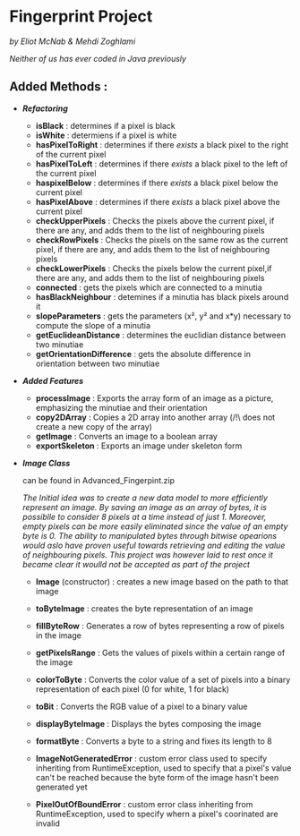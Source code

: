 # Fingerprint Project
*by Eliot McNab & Mehdi Zoghlami*

*Neither of us has ever coded in Java previously*

## Added Methods :

* _**Refactoring**_

	* __isBlack__ : determines if a pixel is black
	* __isWhite__ : determiens if a pixel is white
	* __hasPixelToRight__ : determines if there *exists* a black pixel to the right of the current pixel
	* __hasPixelToLeft__ : determines if there *exists* a black pixel to the left of the current pixel
	* __haspixelBelow__ : determines if there *exists* a black pixel below the current pixel
	* __hasPixelAbove__ : determines if there *exists* a black pixel above the current pixel
	* __checkUpperPixels__ : Checks the pixels above the current pixel, if there are any, and adds them to the list of neighbouring pixels
	* __checkRowPixels__ : Checks the pixels on the same row as the current pixel, if there are any, and adds them to the list of neighbouring pixels
	* __checkLowerPixels__ : Checks the pixels below the current pixel,if there are any, and adds them to the list of neighbouring pixels
	* __connected__ : gets the pixels which are connected to a minutia
	*  __hasBlackNeighbour__ : detemines if a minutia has black pixels around it
	* __slopeParameters__ : gets the parameters (x², y² and x*y) necessary to compute the slope of a minutia
	* __getEuclideanDistance__ : determines the euclidian distance between two minutiae
	* __getOrientationDifference__ : gets the absolute difference in orientation between two minutiae

* _**Added Features**_

	* __processImage__ : Exports the array form of an image as a picture, emphasizing the minutiae and their orientation
	* __copy2DArray__ : Copies a 2D array into another array (/!\ does not create a new copy of the array) 
	* __getImage__ : Converts an image to a boolean array
	* __exportSkeleton__ : Exports an image under skeleton form

* _**Image Class**_

	can be found in Advanced_Fingerpint.zip

	*The Initial idea was to create a new data model to more efficiently represent an image. By saving an image as an array of bytes, 
	it is possiblle to consider 8 pixels at a time instead of just 1. Moreover, empty pixels can be more easily eliminated since the 
	value of an empty byte is 0. The ability to manipulated bytes through bitwise opearions would aslo have proven useful towards
	retrieving and editing the value of neighbouring pixels. This project was however laid to rest once it became clear it woulld 
	not be accepted as part of the project*

	* __Image__ (constructor) : creates a new image based on the path to that image
	* __toByteImage__ : creates the byte representation of an image
	* __fillByteRow__ : Generates a row of bytes representing a row of pixels in the image
	* __getPixelsRange__ :  Gets the values of pixels within a certain range of the image
	* __colorToByte__ : Converts the color value of a set of pixels into a binary representation of each pixel (0 for white, 1 for black)
	* __toBit__ :  Converts the RGB value of a pixel to a binary value  
	* __displayByteImage__ :  Displays the bytes composing the image
	* __formatByte__ : Converts a byte to a string and fixes its length to 8

	* __ImageNotGeneratedError__ :  custom error class used to specify inheriting from RuntimeException, used to specify that  a pixel's value can't be reached because 
	the byte form of the image hasn't been generated yet

	* __PixelOutOfBoundError__ : custom error class inheriting from RuntimeException, used to specify whern a pixel's coorinated are invalid